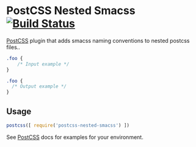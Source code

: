 # PostCSS Nested Smacss [![Build Status][ci-img]][ci]

[PostCSS] plugin that adds smacss naming conventions to nested postcss files..

[PostCSS]: https://github.com/postcss/postcss
[ci-img]:  https://travis-ci.org/snide/postcss-nested-smacss.svg
[ci]:      https://travis-ci.org/snide/postcss-nested-smacss

```css
.foo {
    /* Input example */
}
```

```css
.foo {
  /* Output example */
}
```

## Usage

```js
postcss([ require('postcss-nested-smacss') ])
```

See [PostCSS] docs for examples for your environment.
